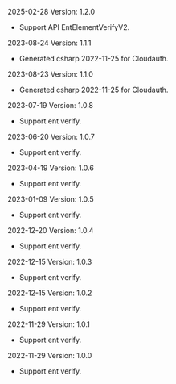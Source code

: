 2025-02-28 Version: 1.2.0
- Support API EntElementVerifyV2.


2023-08-24 Version: 1.1.1
- Generated csharp 2022-11-25 for Cloudauth.

2023-08-23 Version: 1.1.0
- Generated csharp 2022-11-25 for Cloudauth.

2023-07-19 Version: 1.0.8
- Support ent verify.

2023-06-20 Version: 1.0.7
- Support ent verify.

2023-04-19 Version: 1.0.6
- Support ent verify.

2023-01-09 Version: 1.0.5
- Support ent verify.

2022-12-20 Version: 1.0.4
- Support ent verify.

2022-12-15 Version: 1.0.3
- Support ent verify.

2022-12-15 Version: 1.0.2
- Support ent verify.

2022-11-29 Version: 1.0.1
- Support ent verify.

2022-11-29 Version: 1.0.0
- Support ent verify.

